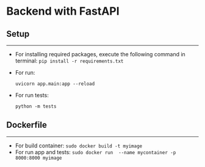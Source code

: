 # Backend with FastAPI

## Setup

---
* For installing required packages, execute the following command in terminal:
    ``pip install -r requirements.txt``
* For run:
    
    ``uvicorn app.main:app --reload``
* For run tests:

    ``python -m tests``

## Dockerfile

---
* For build container:
    ``sudo docker build -t myimage``
* For run app and tests:
    ``sudo docker run  --name mycontainer -p 8000:8000 myimage``